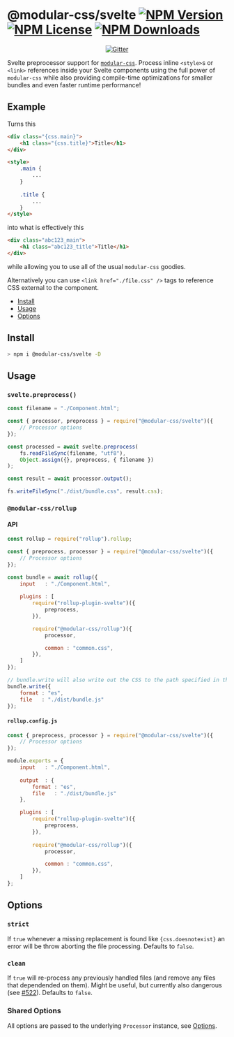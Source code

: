 @modular-css/svelte  [![NPM Version](https://img.shields.io/npm/v/@modular-css/svelte.svg)](https://www.npmjs.com/package/@modular-css/svelte) [![NPM License](https://img.shields.io/npm/l/@modular-css/svelte.svg)](https://www.npmjs.com/package/@modular-css/svelte) [![NPM Downloads](https://img.shields.io/npm/dm/@modular-css/svelte.svg)](https://www.npmjs.com/package/@modular-css/svelte)
===========

<p align="center">
    <a href="https://gitter.im/modular-css/modular-css"><img src="https://img.shields.io/gitter/room/modular-css/modular-css.svg" alt="Gitter" /></a>
</p>

Svelte preprocessor support for [`modular-css`](https://github.com/tivac/modular-css). Process inline `<style>`s or `<link>` references inside your Svelte components using the full power of `modular-css` while also providing compile-time optimizations for smaller bundles and even faster runtime performance!

## Example

Turns this

```html
<div class="{css.main}">
    <h1 class="{css.title}">Title</h1>
</div>

<style>
    .main {
        ...
    }
    
    .title {
        ...
    }
</style>
```

into what is effectively this

```html
<div class="abc123_main">
    <h1 class="abc123_title">Title</h1>
</div>
```

while allowing you to use all of the usual `modular-css` goodies.

Alternatively you can use `<link href="./file.css" />` tags to reference CSS external to the component.

- [Install](#install)
- [Usage](#usage)
- [Options](#options)

## Install

```bash
> npm i @modular-css/svelte -D
```

## Usage

### `svelte.preprocess()`

```js
const filename = "./Component.html";

const { processor, preprocess } = require("@modular-css/svelte")({
    // Processor options
});

const processed = await svelte.preprocess(
    fs.readFileSync(filename, "utf8"),
    Object.assign({}, preprocess, { filename })
);

const result = await processor.output();

fs.writeFileSync("./dist/bundle.css", result.css);
```

### `@modular-css/rollup`

#### API

```js
const rollup = require("rollup").rollup;

const { preprocess, processor } = require("@modular-css/svelte")({
    // Processor options
});

const bundle = await rollup({
    input   : "./Component.html",
    
    plugins : [
        require("rollup-plugin-svelte")({
            preprocess,
        }),

        require("@modular-css/rollup")({
            processor,

            common : "common.css",
        }),
    ]
});

// bundle.write will also write out the CSS to the path specified in the `css` arg
bundle.write({
    format : "es",
    file   : "./dist/bundle.js"
});
```

#### `rollup.config.js`

```js
const { preprocess, processor } = require("@modular-css/svelte")({
    // Processor options
});

module.exports = {
    input   : "./Component.html",
    
    output  : {
        format : "es",
        file   : "./dist/bundle.js"
    },

    plugins : [
        require("rollup-plugin-svelte")({
            preprocess,
        }),
        
        require("@modular-css/rollup")({
            processor,

            common : "common.css",
        }),
    ]
};
```

## Options

### `strict`

If `true` whenever a missing replacement is found like `{css.doesnotexist}` an error will be throw aborting the file processing. Defaults to `false`.

### `clean`

If `true` will re-process any previously handled files (and remove any files that dependended on them). Might be useful, but currently also dangerous (see [#522](https://github.com/tivac/modular-css/issues/522)). Defaults to `false`.

### Shared Options

All options are passed to the underlying `Processor` instance, see [Options](../processor/README.md#options).
